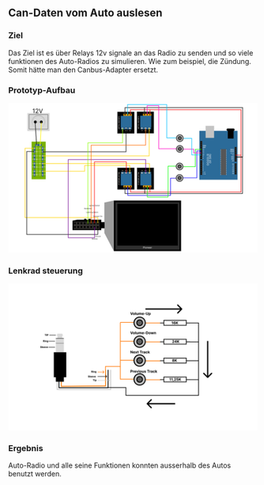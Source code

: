 ## Can-Daten vom Auto auslesen

### Ziel
Das Ziel ist es über Relays 12v signale an das Radio zu senden und so viele funktionen des Auto-Radios zu simulieren.
Wie zum beispiel, die Zündung. Somit hätte man den Canbus-Adapter ersetzt.

### Prototyp-Aufbau

![Prototyp-Schematik](https://github.com/cruv3/PraxisProjekt2024_AutoRadio_AndreasSchurawlev/blob/main/img/RemovedCanbusAdapter.png)

### Lenkrad steuerung

![Prototyp-Schematik](https://github.com/cruv3/PraxisProjekt2024_AutoRadio_AndreasSchurawlev/blob/main/img/LenkradSteuerung.png)

### Ergebnis

Auto-Radio und alle seine Funktionen konnten ausserhalb des Autos benutzt werden.
